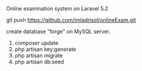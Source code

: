 Online examination system on Laravel 5.2

git push https://github.com/imladrisol/onlineExam.git

create database "forge" on MySQL server.

1. composer update
2. php artisan key:generate
3. php artisan migrate
4. php artisan db:seed

